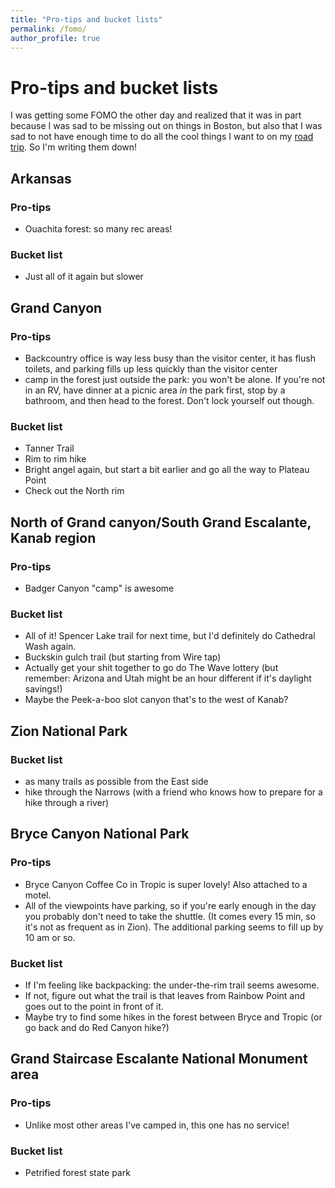 ```yaml
---
title: "Pro-tips and bucket lists"
permalink: /fomo/
author_profile: true
---
```


# Pro-tips and bucket lists

I was getting some FOMO the other day and realized that it was in part because I was sad to be missing out on things in Boston, but also that I was sad to not have enough time to do all the cool things I want to on my [road trip](/travel/). So I'm writing them down!

## Arkansas

### Pro-tips

- Ouachita forest: so many rec areas!

### Bucket list

- Just all of it again but slower

## Grand Canyon

### Pro-tips

- Backcountry office is way less busy than the visitor center, it has flush toilets, and parking fills up less quickly than the visitor center
- camp in the forest just outside the park: you won't be alone. If you're not in an RV, have dinner at a picnic area _in_ the park first, stop by a bathroom, and then head to the forest. Don't lock yourself out though.

### Bucket list

- Tanner Trail
- Rim to rim hike
- Bright angel again, but start a bit earlier and go all the way to Plateau Point
- Check out the North rim

## North of Grand canyon/South Grand Escalante, Kanab region

### Pro-tips

- Badger Canyon "camp" is awesome

### Bucket list

- All of it! Spencer Lake trail for next time, but I'd definitely do Cathedral Wash again.
- Buckskin gulch trail (but starting from Wire tap)
- Actually get your shit together to go do The Wave lottery (but remember: Arizona and Utah might be an hour different if it's daylight savings!)
- Maybe the Peek-a-boo slot canyon that's to the west of Kanab?

## Zion National Park

### Bucket list

- as many trails as possible from the East side
- hike through the Narrows (with a friend who knows how to prepare for a hike through a river)

## Bryce Canyon National Park

### Pro-tips

- Bryce Canyon Coffee Co in Tropic is super lovely! Also attached to a motel.
- All of the viewpoints have parking, so if you're early enough in the day you probably don't need to take the shuttle. (It comes every 15 min, so it's not as frequent as in Zion). The additional parking seems to fill up by 10 am or so.

### Bucket list

- If I'm feeling like backpacking: the under-the-rim trail seems awesome.
- If not, figure out what the trail is that leaves from Rainbow Point and goes out to the point in front of it.
- Maybe try to find some hikes in the forest between Bryce and Tropic (or go back and do Red Canyon hike?)
## Grand Staircase Escalante National Monument area

### Pro-tips

- Unlike most other areas I've camped in, this one has no service!

### Bucket list

- Petrified forest state park
